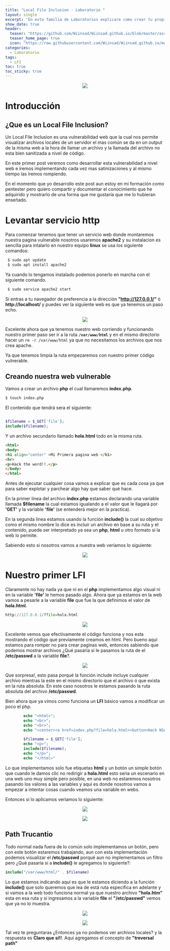 ```yaml
---
title: "Local File Inclusion - Laboratorio "
layout: single
excerpt: 'En esta familia de Laboratorios explicare como crear tu propio entorno para practicar y explotar la vulnerabilidad de Local File Inclusion empezando con filtros básicos a filtros mas complejos y como romperlos.'
show_date: true
header:
  teaser: "https://github.com/Wiinsad/Wiinsad.github.io/blob/master/assets/images/machines/Laboratorios/LFI/LFI.png?raw=true"
  teaser_home_page: true
  icon: "https://raw.githubusercontent.com/Wiinsad/Wiinsad.github.io/master/assets/images/icons/lib.ico"
categories:
  - Laboratorio
tags:
  - LFI
toc: true
toc_sticky: true
---
```


<p align="center">
<img src="https://github.com/Wiinsad/Wiinsad.github.io/blob/master/assets/images/machines/Laboratorios/LFI/LFIPost.png?raw=true">
</p>



# Introducción

## ¿Que es un Local File Inclusion?

Un Local File Inclusion es una vulnerabilidad web que la cual nos permite visualizar archivos locales de un servidor el mas común se da en un output de la misma web a la hora de llamar un archivo y la llamada del archivo no esta bien sanitizada a nivel de código.

En este primer post veremos como desarrollar esta vulnerabilidad a nivel web e iremos implementando cada vez mas satinizaciones y al mismo tiempo las iremos rompiendo.

En el momento que yo desarrollo este post aun estoy en mi formación como pentester pero quiero compartir y documentar el conocimiento que he adquirido y mostrarlo de una forma que me gustaría que me lo hubieran enseñado.


# Levantar servicio **http**

Para comenzar tenemos que tener un servicio web donde montaremos nuestra pagina vulnerable nosotros usaremos **apache2** y su instalacion es sencilla para intalarlo en nuestro equipo **linux** se usa los siguiente comandos:

```bash
 $ sudo apt update
 $ sudo apt install apache2
```
Ya cuando lo tengamos instalado podemos ponerlo en marcha con el siguiente comando.

```bash
 $ sudo service apache2 start
```

Si entras a tu navegador de preferencia a la dirección **"http://127.0.0.1/"** ó **http://localhost/** y puedes ver la siguiente web es que ya tenemos un paso echo.


<p align="center">
<img src="https://github.com/Wiinsad/Wiinsad.github.io/blob/master/assets/images/machines/Laboratorios/LFI/images/apache.png?raw=true">
</p>

Excelente ahora que ya tenemos nuestro web corriendo y funcionando nuestro primer paso ser ir a la ruta **```/var/www/html```** y en el mismo directorio hacer un ```rm -r /var/www/html``` ya que no necesitamos los archivos que nos crea apache.

Ya que tenemos limpia la ruta empezaremos con nuestro primer código vulnerable.

## Creando nuestra web vulnerable

Vamos a crear un archivo **php** el cual llamaremos **index.php**.

```bash
$ touch index.php
```
El contenido que tendrá sera el siguiente:

```php

$filename = $_GET['file'];
include($filename);

```

Y un archivo secundario llamado **hola.html** todo en la misma ruta.

```html
<html>
<body>
<h1 align="center" >Mi Primera pagina web </h1>
<hr>
<p>Hack the word!!.</p>
</body>
</html>
```

Antes de ejecutar cualquier cosa vamos a explicar que es cada cosa ya que para saber explotar y parchear algo hay que saber qué hace.

En la primer linea del archivo **index.php** estamos declarando una variable llamada **$filename** la cual estamos igualando a el valor que le llagará por **'GET'** y la variable **'file'** (se entenderá mejor en la practica).

En la segunda linea estamos usando la función **include()** la cual su objetivo como el mismo nombre lo dice es incluir un archivo en base a su ruta y el contenido, puede ser interpretado ya sea un **php**, **html** u otro formato si la web lo permite.

Sabiendo esto si nosotros vamos a nuestra web veríamos lo siguiente:

<p align="center">
<img src="https://github.com/Wiinsad/Wiinsad.github.io/blob/master/assets/images/machines/Laboratorios/LFI/images/web1.png?raw=true">
</p>

# Nuestro primer LFI

Claramente no hay nada ya que ni en el **php** implementamos algo visual ni en la variable **'file'** le hemos pasado algo. Ahora que ya estamos en la  web vamos a pesarle a la variable **file** que fue la que definimos el valor de **hola.html**.

```python
http://127.0.0.1/?file=hola.html
```

<p align="center">
<img src="https://github.com/Wiinsad/Wiinsad.github.io/blob/master/assets/images/machines/Laboratorios/LFI/images/web2.png?raw=true">
</p>

Excelente vemos que efectivamente el código funciona y nos esta mostrando el código que previamente creamos en html. Pero bueno aquí estamos para romper no para crear paginas web, entonces sabiendo que podemos mostrar archivos ¿Qué pasaría si le pasamos la ruta de el **/etc/passwd** a la variable **file**?.

<p align="center">
<img src="https://github.com/Wiinsad/Wiinsad.github.io/blob/master/assets/images/machines/Laboratorios/LFI/images/web3.png?raw=true">
</p>

Que sorpresa!, esto pasa porqué la función include incluye cualquier archivo mientras la este en el mismo directorio que el archivo ó que exista en la ruta absoluta. En este caso nosotros le estamos pasando la ruta absoluta del archivo **/etc/passwd**.

Bien ahora que ya vimos como funciona un **LFI** básico vamos a modificar un poco el php.

```php
        echo "<html>";
        echo "<br>";
        echo "<br>";
        echo "<center><a href=index.php?file=hola.html><button>Hack NSA</button></a></center";

        $filename = $_GET['file'];
        echo "<p>";
        include($filename);
        echo "</p>";
        echo "</html>"
```

Lo que implementamos solo fue etiquetas **html** y un botón un simple botón que cuando le damos clic no redirigir a **hola.html** esto seria un escenario en una web uno muy simple pero posible, en una web no estaremos nosotros pasando los valores a las variables y aquí es donde nosotros vamos a empezar a intentar cosas cuando veamos una variable en webs.


Entonces si lo aplicamos veriamos lo siguiente:

<p align="center">
<img src="https://github.com/Wiinsad/Wiinsad.github.io/blob/master/assets/images/machines/Laboratorios/LFI/images/web4.png?raw=true">
</p>

<p align="center">
<img src="https://github.com/Wiinsad/Wiinsad.github.io/blob/master/assets/images/machines/Laboratorios/LFI/images/web5.png?raw=true">
</p>

## Path Trucantio
Todo normal nada fuera de lo común solo implementamos un botón, pero con este botón estaremos trabajando, aun con esta implementación podemos visualizar el **/etc/passwd** porqué aun no implementamos un filtro pero ¿Qué pasaría si a **include()** le agregamos lo siguiente?:

```php
include("/var/www/html/" . $filename)
```

Lo que estamos indicando aquí es que le estamos diciendo a la función **include()** que solo queremos que lea de está ruta especifica en adelante y si vamos a la web todo funciona normal ya que nuestro archivo **"hola.htm"** esta en esa ruta y si ingresamos a la variable **file** el **"/etc/passwd"** vemos que ya no lo muestra.
<p align="center">
<img src="https://github.com/Wiinsad/Wiinsad.github.io/blob/master/assets/images/machines/Laboratorios/LFI/images/web6.png?raw=true">
</p>

<p align="center">
<img src="https://github.com/Wiinsad/Wiinsad.github.io/blob/master/assets/images/machines/Laboratorios/LFI/images/web7.png?raw=true">
</p>

Tal vez te preguntaras ¿Entonces ya no podemos ver archivos locales? y la respuesta es **Claro que si!!**. Aqui agregamos el concepto de **"treversal path"**

